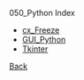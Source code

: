050_Python Index

* [cx_Freeze](cx_Freeze.md)
* [GUI_Python](GUI_Python.md)
* [Tkinter](Tkinter.md)

[Back](./../index.md)